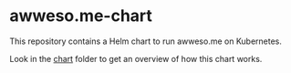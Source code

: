 # awweso.me-chart

This repository contains a Helm chart to run awweso.me on Kubernetes.

Look in the [chart](chart/) folder to get an overview of how this chart works.
